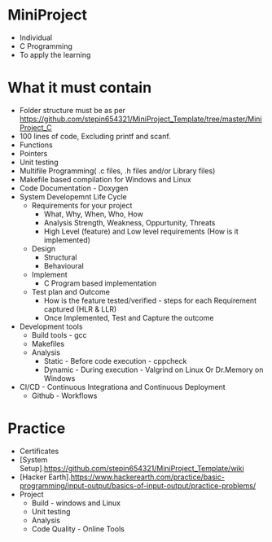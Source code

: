 # MiniProject
* Individual
* C Programming
* To apply the learning

# What it must contain
* Folder structure must be as per https://github.com/stepin654321/MiniProject_Template/tree/master/MiniProject_C
* 100 lines of code, Excluding printf and scanf.
 * Functions
 * Pointers
 * Unit testing
 * Multifile Programming( .c files, .h files and/or Library files)
 * Makefile based compilation for Windows and Linux
 * Code Documentation - Doxygen
* System Developemnt Life Cycle
  * Requirements for your project
    * What, Why, When, Who, How
    * Analysis Strength, Weakness, Oppurtunity, Threats
    * High Level (feature) and Low level requirements (How is it implemented)
  * Design
    * Structural
    * Behavioural
  * Implement
    * C Program based implementation
  * Test plan and Outcome
    * How is the feature tested/verified - steps for each Requirement captured (HLR & LLR)
    * Once Implemented, Test and Capture the outcome
* Development tools
  * Build tools - gcc
  * Makefiles
  * Analysis
    * Static - Before code execution - cppcheck
    * Dynamic - During execution - Valgrind on Linux Or Dr.Memory on Windows
* CI/CD - Continuous Integrationa and Continuous Deployment
  * Github - Workflows
# Practice
* Certificates
* [System Setup].https://github.com/stepin654321/MiniProject_Template/wiki
* [Hacker Earth].https://www.hackerearth.com/practice/basic-programming/input-output/basics-of-input-output/practice-problems/
* Project
    * Build - windows and Linux
    * Unit testing
    * Analysis
    * Code Quality - Online Tools
    

